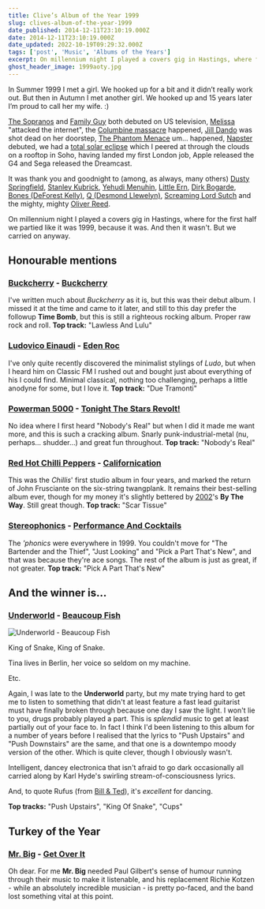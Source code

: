```yaml
---
title: Clive’s Album of the Year 1999
slug: clives-album-of-the-year-1999
date_published: 2014-12-11T23:10:19.000Z
date: 2014-12-11T23:10:19.000Z
date_updated: 2022-10-19T09:29:32.000Z
tags: ['post', 'Music', 'Albums of the Years']
excerpt: On millennium night I played a covers gig in Hastings, where for the first half we partied like it was 1999, because it was. And then it wasn't. But we carried on anyway.
ghost_header_image: 1999aoty.jpg
---
```


In Summer 1999 I met a girl. We hooked up for a bit and it didn’t really work out. But then in Autumn I met another girl. We hooked up and 15 years later I’m proud to call her my wife. :)

[The Sopranos](http://en.wikipedia.org/wiki/The_Sopranos) and [Family Guy](http://en.wikipedia.org/wiki/Family_Guy) both debuted on US television, [Melissa](http://en.wikipedia.org/wiki/Melissa_worm) "attacked the internet", the [Columbine massacre](http://en.wikipedia.org/wiki/Columbine_High_School_massacre) happened, [Jill Dando](http://en.wikipedia.org/wiki/Jill_Dando) was shot dead on her doorstep, [The Phantom Menace](http://en.wikipedia.org/wiki/Star_Wars_Episode_I:_The_Phantom_Menace) um… happened, [Napster](http://en.wikipedia.org/wiki/Napster) debuted, we had a [total solar eclipse](http://en.wikipedia.org/wiki/Solar_eclipse_of_August_11,_1999) which I peered at through the clouds on a rooftop in Soho, having landed my first London job, Apple released the G4 and Sega released the Dreamcast.

It was thank you and goodnight to (among, as always, many others) [Dusty Springfield](http://en.wikipedia.org/wiki/Dusty_Springfield), [Stanley Kubrick](http://en.wikipedia.org/wiki/Stanley_Kubrick), [Yehudi Menuhin](http://en.wikipedia.org/wiki/Yehudi_Menuhin), [Little Ern](http://en.wikipedia.org/wiki/Ernie_Wise), [Dirk Bogarde](http://en.wikipedia.org/wiki/Dirk_Bogarde), [Bones (DeForest Kelly)](http://en.wikipedia.org/wiki/DeForest_Kelley), [Q (Desmond Llewelyn)](http://en.wikipedia.org/wiki/Desmond_Llewelyn), [Screaming Lord Sutch](http://en.wikipedia.org/wiki/Screaming_Lord_Sutch) and the mighty, mighty [Oliver Reed](http://en.wikipedia.org/wiki/Oliver_Reed).

On millennium night I played a covers gig in Hastings, where for the first half we partied like it was 1999, because it was. And then it wasn't. But we carried on anyway.

## Honourable mentions

### [Buckcherry](http://www.buckcherry.com/) - [Buckcherry](http://www.amazon.co.uk/Buckcherry/dp/B00000IGQU/)

I've written much about *Buckcherry* as it is, but this was their debut album. I missed it at the time and came to it later, and still to this day prefer the followup **Time Bomb**, but this is still a righteous rocking album. Proper raw rock and roll. **Top track:** "Lawless And Lulu"

### [Ludovico Einaudi](http://www.ludovicoeinaudi.com/) - [Eden Roc](http://www.amazon.co.uk/Eden-Roc-Einaudi/dp/B001HQTEYO/)

I've only quite recently discovered the minimalist stylings of *Ludo*, but when I heard him on Classic FM I rushed out and bought just about everything of his I could find. Minimal classical, nothing too challenging, perhaps a little anodyne for some, but I love it. **Top track:** "Due Tramonti"

### [Powerman 5000](http://www.powerman5000.com/) - [Tonight The Stars Revolt!](http://www.amazon.co.uk/Tonight-Stars-Revolt-Powerman-5000/dp/B00000JMXV/)

No idea where I first heard "Nobody's Real" but when I did it made me want more, and this is such a cracking album. Snarly punk-industrial-metal (nu, perhaps… shudder…) and great fun throughout. **Top track:** "Nobody's Real"

### [Red Hot Chilli Peppers](http://) - [Californication](http://)

This was the *Chillis*' first studio album in four years, and marked the return of John Frusciante on the six-string twangplank. It remains their best-selling album ever, though for my money it's slightly bettered by [2002](/clives-album-of-the-year-2002/)'s **By The Way**. Still great though. **Top track:** "Scar Tissue"

### [Stereophonics](http://www.stereophonics.com/) - [Performance And Cocktails](http://www.amazon.co.uk/Performance-Cocktails-Stereophonics/dp/B00000ILO7/)

The *'phonics* were everywhere in 1999. You couldn't move for "The Bartender and the Thief", "Just Looking" and "Pick a Part That's New", and that was because they're ace songs. The rest of the album is just as great, if not greater. **Top track:** "Pick A Part That's New"

## And the winner is…

### [Underworld](http://www.underworldlive.com/) - [Beaucoup Fish](http://www.amazon.co.uk/Beaucoup-Fish-Underworld/dp/B000023Y31/)

![Underworld - Beaucoup Fish](/public/images/2018/03/u.jpg)

King of Snake, King of Snake.

Tina lives in Berlin, her voice so seldom on my machine.

Etc.

Again, I was late to the **Underworld** party, but my mate trying hard to get me to listen to something that didn't at least feature a fast lead guitarist must have finally broken through because one day I saw the light. I won't lie to you, drugs probably played a part. This is *splendid* music to get at least partially out of your face to. In fact I think I'd been listening to this album for a number of years before I realised that the lyrics to "Push Upstairs" and "Push Downstairs" are the same, and that one is a downtempo moody version of the other. Which is quite clever, though I obviously wasn't.

Intelligent, dancey electronica that isn't afraid to go dark occasionally all carried along by Karl Hyde's swirling stream-of-consciousness lyrics.

And, to quote Rufus (from [Bill & Ted](http://en.wikipedia.org/wiki/Bill_%26_Ted%27s_Excellent_Adventure)), it's *excellent* for dancing.

**Top tracks:** "Push Upstairs", "King Of Snake", "Cups"

## Turkey of the Year

### [Mr. Big](http://www.mrbigsite.com/) - [Get Over It](http://www.amazon.co.uk/Get-Over-Mr-Big/dp/B00002DEPB/)

Oh dear. For me **Mr. Big** needed Paul Gilbert's sense of humour running through their music to make it listenable, and his replacement Richie Kotzen - while an absolutely incredible musician - is pretty po-faced, and the band lost something vital at this point.
